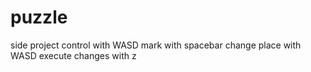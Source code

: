 # puzzle
side project
control with WASD
mark with spacebar
change place with WASD
execute changes with z
